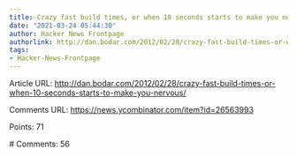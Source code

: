 ```yaml
---
title: Crazy fast build times, or when 10 seconds starts to make you nervous (2012)
date: "2021-03-24 05:44:30"
author: Hacker News Frontpage
authorlink: http://dan.bodar.com/2012/02/28/crazy-fast-build-times-or-when-10-seconds-starts-to-make-you-nervous/
tags:
- Hacker-News-Frontpage
---
```


<p>Article URL: <a href="http://dan.bodar.com/2012/02/28/crazy-fast-build-times-or-when-10-seconds-starts-to-make-you-nervous/">http://dan.bodar.com/2012/02/28/crazy-fast-build-times-or-when-10-seconds-starts-to-make-you-nervous/</a></p>
<p>Comments URL: <a href="https://news.ycombinator.com/item?id=26563993">https://news.ycombinator.com/item?id=26563993</a></p>
<p>Points: 71</p>
<p># Comments: 56</p>
